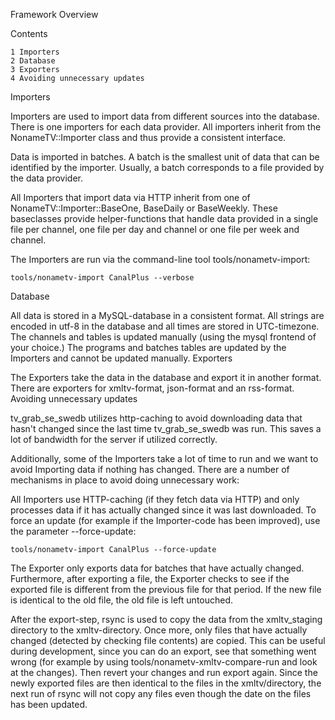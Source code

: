 Framework Overview

Contents

    1 Importers
    2 Database
    3 Exporters
    4 Avoiding unnecessary updates

Importers

Importers are used to import data from different sources into the database. There is one importers for each data provider. All importers inherit from the NonameTV::Importer class and thus provide a consistent interface.

Data is imported in batches. A batch is the smallest unit of data that can be identified by the importer. Usually, a batch corresponds to a file provided by the data provider.

All Importers that import data via HTTP inherit from one of NonameTV::Importer::BaseOne, BaseDaily or BaseWeekly. These baseclasses provide helper-functions that handle data provided in a single file per channel, one file per day and channel or one file per week and channel.

The Importers are run via the command-line tool tools/nonametv-import:

    tools/nonametv-import CanalPlus --verbose 


Database

All data is stored in a MySQL-database in a consistent format. All strings are encoded in utf-8 in the database and all times are stored in UTC-timezone. The channels and tables is updated manually (using the mysql frontend of your choice.) The programs and batches tables are updated by the Importers and cannot be updated manually.
Exporters

The Exporters take the data in the database and export it in another format. There are exporters for xmltv-format, json-format and an rss-format.
Avoiding unnecessary updates

tv_grab_se_swedb utilizes http-caching to avoid downloading data that hasn't changed since the last time tv_grab_se_swedb was run. This saves a lot of bandwidth for the server if utilized correctly.

Additionally, some of the Importers take a lot of time to run and we want to avoid Importing data if nothing has changed. There are a number of mechanisms in place to avoid doing unnecessary work:

All Importers use HTTP-caching (if they fetch data via HTTP) and only processes data if it has actually changed since it was last downloaded. To force an update (for example if the Importer-code has been improved), use the parameter --force-update:

    tools/nonametv-import CanalPlus --force-update 

The Exporter only exports data for batches that have actually changed. Furthermore, after exporting a file, the Exporter checks to see if the exported file is different from the previous file for that period. If the new file is identical to the old file, the old file is left untouched.

After the export-step, rsync is used to copy the data from the xmltv_staging directory to the xmltv-directory. Once more, only files that have actually changed (detected by checking file contents) are copied. This can be useful during development, since you can do an export, see that something went wrong (for example by using tools/nonametv-xmltv-compare-run and look at the changes). Then revert your changes and run export again. Since the newly exported files are then identical to the files in the xmltv/directory, the next run of rsync will not copy any files even though the date on the files has been updated. 
